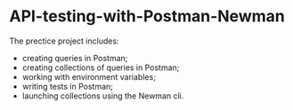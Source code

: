 # API-testing-with-Postman-Newman
The prectice project includes:
- creating queries in Postman;
- creating collections of queries in Postman;
- working with environment variables;
- writing tests in Postman;
- launching collections using the Newman cli.
